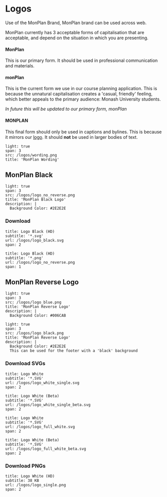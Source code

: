 # Logos

Use of the MonPlan Brand, MonPlan brand can be used across web.

MonPlan currently has 3 acceptable forms of capitalisation that are acceptable, and depend on the situation in which you are presenting.

#### MonPlan

This is our primary form. It should be used in professional communication and materials.

#### monPlan

This is the current form we use in our course planning application. This is because the unnatural capitalisation creates a 'casual, friendly' feeling, which better appeals to the primary audience: Monash University students.

_In future this will be updated to our primary form, monPlan_

#### MONPLAN

This final form should only be used in captions and bylines. This is because it mirrors our [logo](?a=monplan-black). It should **not** be used in larger bodies of text.

```image
light: true
span: 3
src: /logos/wording.png
title: 'MonPlan Wording'
```

## MonPlan Black

```image
light: true
span: 3
src: /logos/logo_no_reverse.png
title: 'MonPlan Black Logo'
description: |
  Background Color: #2E2E2E
```

### Download

```download
title: Logo Black (HD)
subtitle: '*.svg'
url: /logos/logo_black.svg
span: 2
```

```download
title: Logo Black (HD)
subtitle: '*.png'
url: /logos/logo_no_reverse.png
span: 1
```

## MonPlan Reverse Logo

```image
light: true
span: 3
src: /logos/logo_blue.png
title: 'MonPlan Reverse Logo'
description: |
  Background Color: #006CAB
```

```image
light: true
span: 3
src: /logos/logo_black.png
title: 'MonPlan Reverse Logo'
description: |
  Background Color: #2E2E2E
  This can be used for the footer with a 'black' background
```

### Download SVGs

```download
title: Logo White
subtitle: '*.SVG'
url: /logos/logo_white_single.svg
span: 2
```

```download
title: Logo White (Beta)
subtitle: '*.SVG'
url: /logos/logo_white_single_beta.svg
span: 2
```

```download
title: Logo White
subtitle: '*.SVG'
url: /logos/logo_full_white.svg
span: 2
```

```download
title: Logo White (Beta)
subtitle: '*.SVG'
url: /logos/logo_full_white_beta.svg
span: 2
```

### Download PNGs

```download
title: Logo White (HD)
subtitle: 38 KB
url: /logos/logo_single.png
span: 2
```
